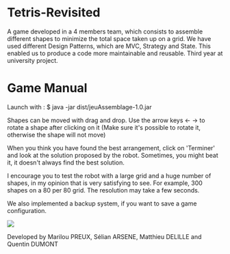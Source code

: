 # Tetris-Revisited
A game developed in a 4 members team, which consists to assemble different shapes to minimize the total space taken up on a grid. We have used different Design Patterns, which are MVC, Strategy and State. This enabled us to produce a code more maintainable and reusable. Third year at university project.

# Game Manual

Launch with :
$ java -jar dist/jeuAssemblage-1.0.jar 

Shapes can be moved with drag and drop.
Use the arrow keys <- -> to rotate a shape after clicking on it (Make sure it's possible to rotate it, otherwise the shape will not move)

When you think you have found the best arrangement, click on 'Terminer' and look at the solution proposed by the robot.
Sometimes, you might beat it, it doesn't always find the best solution.

I encourage you to test the robot with a large grid and a huge number of shapes, in my opinion that is very satisfying to see. 
For example, 300 shapes on a 80 per 80 grid. The resolution may take a few seconds.

We also implemented a backup system, if you want to save a game configuration.

![](docs/demoTetris.gif)

Developed by Marilou PREUX, Sélian ARSENE, Matthieu DELILLE and Quentin DUMONT
